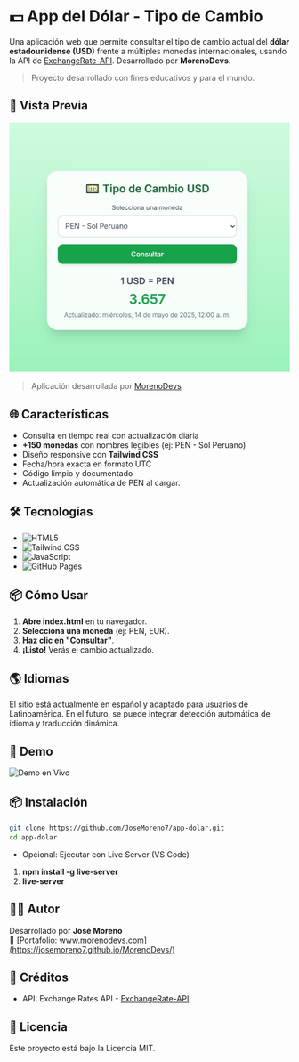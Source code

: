 # 💵 App del Dólar - Tipo de Cambio

Una aplicación web que permite consultar el tipo de cambio actual del **dólar estadounidense (USD)** frente a múltiples monedas internacionales, usando la API de [ExchangeRate-API](https://www.exchangerate-api.com/). Desarrollado por **MorenoDevs**.

> Proyecto desarrollado con fines educativos y para el mundo.

## 📸 Vista Previa

![Preview de la App](/img/app-dolar.jpeg)

>Aplicación desarrollada por [MorenoDevs](https://josemoreno7.github.io/MorenoDevs/)

## 🌐 Características
- Consulta en tiempo real con actualización diaria
- **+150 monedas** con nombres legibles (ej: PEN - Sol Peruano)
- Diseño responsive con **Tailwind CSS**
- Fecha/hora exacta en formato UTC
- Código limpio y documentado
- Actualización automática de PEN al cargar.

## 🛠️ Tecnologías
- ![HTML5](https://img.shields.io/badge/HTML5-E34F26?style=flat&logo=html5&logoColor=white)
- ![Tailwind CSS](https://img.shields.io/badge/Tailwind_CSS-38B2AC?style=flat&logo=tailwind-css&logoColor=white)
- ![JavaScript](https://img.shields.io/badge/JavaScript-F7DF1E?style=flat&logo=javascript&logoColor=black)
- ![GitHub Pages](https://img.shields.io/badge/GitHub_Pages-222222?style=flat&logo=github&logoColor=white)

## 📦 Cómo Usar
1. **Abre index.html** en tu navegador.
2. **Selecciona una moneda** (ej: PEN, EUR).
3. **Haz clic en "Consultar"**.
4. **¡Listo!** Verás el cambio actualizado.

## 🌎 Idiomas
El sitio está actualmente en español y adaptado para usuarios de Latinoamérica. En el futuro, se puede integrar detección automática de idioma y traducción dinámica.

## 🚀 Demo
![Demo en Vivo](https://josemoreno7.github.io/app-dolar/)

## 📦 Instalación
```bash
git clone https://github.com/JoseMoreno7/app-dolar.git
cd app-dolar
```
- Opcional: Ejecutar con Live Server (VS Code)
1. **npm install -g live-server**
2. **live-server**


## 👨‍💻 Autor

Desarrollado por **José Moreno**  
🔗 [Portafolio: www.morenodevs.com](https://josemoreno7.github.io/MorenoDevs/)

## 🤝 Créditos
- API: Exchange Rates API - [ExchangeRate-API](https://www.exchangerate-api.com/).

## 📝 Licencia

Este proyecto está bajo la Licencia MIT.
